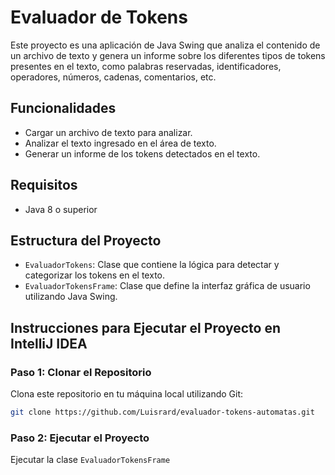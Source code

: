 # Evaluador de Tokens

Este proyecto es una aplicación de Java Swing que analiza el contenido de un archivo de texto y genera un informe sobre los diferentes tipos de tokens presentes en el texto, como palabras reservadas, identificadores, operadores, números, cadenas, comentarios, etc.

## Funcionalidades

- Cargar un archivo de texto para analizar.
- Analizar el texto ingresado en el área de texto.
- Generar un informe de los tokens detectados en el texto.

## Requisitos

- Java 8 o superior

## Estructura del Proyecto

- `EvaluadorTokens`: Clase que contiene la lógica para detectar y categorizar los tokens en el texto.
- `EvaluadorTokensFrame`: Clase que define la interfaz gráfica de usuario utilizando Java Swing.

## Instrucciones para Ejecutar el Proyecto en IntelliJ IDEA

### Paso 1: Clonar el Repositorio

Clona este repositorio en tu máquina local utilizando Git:

```bash
git clone https://github.com/Luisrard/evaluador-tokens-automatas.git
```

### Paso 2: Ejecutar el Proyecto

Ejecutar la clase `EvaluadorTokensFrame`